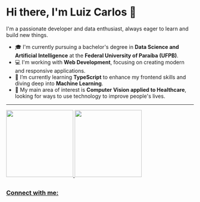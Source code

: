 # Hi there, I'm Luiz Carlos 👋

I'm a passionate developer and data enthusiast, always eager to learn and build new things.

- 🎓 I'm currently pursuing a bachelor's degree in **Data Science and Artificial Intelligence** at the **Federal University of Paraíba (UFPB)**.
- 💻 I'm working with **Web Development**, focusing on creating modern and responsive applications.
- 🌱 I’m currently learning **TypeScript** to enhance my frontend skills and diving deep into **Machine Learning**.
- 🔬 My main area of interest is **Computer Vision applied to Healthcare**, looking for ways to use technology to improve people's lives.

---

<div align="left">
  <a href="https://github.com/luizcarlos00">
  <img height="180em" src="https://github-readme-stats.vercel.app/api?username=luizcarlos00&show_icons=true&theme=dracula&include_all_commits=true&count_private=true"/>
  <img height="180em" src="https://github-readme-stats.vercel.app/api/top-langs/?username=luizcarlos00&layout=compact&langs_count=7&theme=dracula"/>
</div>

##

### Connect with me:

<p align="left">
<a href="
